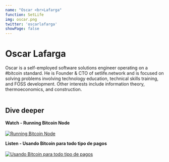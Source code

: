 ```yaml
---
name: "Oscar <br>Lafarga"
function: SetLife
img: oscar.png
twitter: 'oscarlafarga'
showPage: false
---
```


# Oscar Lafarga
 
Oscar is a self-employed software solutions engineer operating on a #bitcoin standard. He is Founder & CTO of setlife.network and is focused on solving problems involving technology education, technical skills training, and FOSS development. Other interests include information theory, thermoeconomics, and construction.
<br><br>

## Dive deeper


<div class="grid grid-cols-2 gap-5">
<div class="p-3 my-2">

**Watch - Running Bitcoin Node**  <br><br>
[![Running Bitcoin Node](/2022/content/oscar1.png)](https://www.youtube.com/watch?v=UAssdEtTvaw/)
</div>

<div class="p-3 my-2">

**Listen - Usando Bitcoin para todo tipo de pagos**  <br><br>
[![Usando Bitcoin para todo tipo de pagos](/2022/content/oscar2.png)](https://albertomera.org/un-podcast-sobre-bitcoin/oscar-lafarga-usando-bitcoin-para-todo-tipo-de-pagos//)
</div>

</div>

<br>







